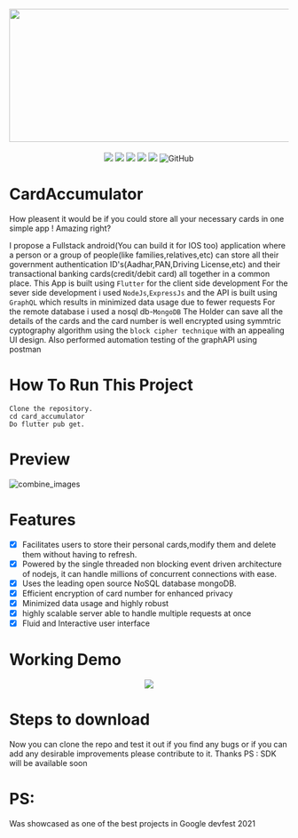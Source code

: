 <h1 align="center" xmlns="http://www.w3.org/1999/html">
  <br>
   <img src="https://user-images.githubusercontent.com/64373963/158184057-2a3e2f03-9e40-4af3-8334-edb11ca5c85a.png" width=520 height=240 />
  <br>
</h1>


<p align="center">
  <img src="https://img.shields.io/github/repo-size/Shantanu66/CardAccumulator?color=purple">
  <img src="https://img.shields.io/github/stars/Shantanu66/CardAccumulator?color=%23&logo=flutter">
  <img src="https://img.shields.io/npm/v/node?color=%23ff0000&logo=Node.js">
  <img src="https://img.shields.io/maintenance/no/2022">
  <img src="https://img.shields.io/github/commit-activity/y/Shantanu66/CardAccumulator?color=%23ff3&logo=commit">
  <img alt="GitHub" src="https://img.shields.io/github/license/Shantanu66/CardAccumulator?color=cyan">
</p>

# CardAccumulator 

How pleasent it would be if you could store all your necessary cards in one simple app ! Amazing right?

I propose a Fullstack android(You can  build it for IOS too) application where a person or a group of people(like families,relatives,etc) can store all their government authentication ID's(Aadhar,PAN,Driving License,etc) and their transactional banking cards(credit/debit card) all together in a common place.
This App is built using `Flutter` for the client side development
For the sever side development i used `NodeJs`,`ExpressJs` and the API is built using `GraphQL` which results in minimized data usage due to fewer requests
For the remote database i used a nosql db-`MongoDB`
The Holder can save all the details of the cards and the card number is well encrypted using symmtric cyptography algorithm using the `block cipher technique` with an appealing UI design.
Also performed automation testing of the graphAPI using postman

# How To Run This Project

    Clone the repository.
    cd card_accumulator
    Do flutter pub get.

# Preview
![combine_images](https://user-images.githubusercontent.com/64373963/158635341-64d23acf-9f95-45dd-af95-ac97056f6e44.png)
# Features

- [x] Facilitates users to store their personal cards,modify them and delete them without having to refresh.<br/>
- [x] Powered by the single threaded non blocking event driven architecture of nodejs, it can handle millions of concurrent connections with ease. 
- [x] Uses the leading open source NoSQL database mongoDB.<br />
- [x] Efficient encryption of card number for enhanced privacy <br />
- [x] Minimized data usage and highly robust<br />
- [x] highly scalable server able to handle multiple requests at once<br />
- [x] Fluid and Interactive user interface<br />

# Working Demo
<p align="center">
  <img src="https://user-images.githubusercontent.com/64373963/158649458-742cc154-21f2-4d2d-af6b-0bb998779b37.gif">
</p>


# Steps to download

Now you can clone the repo and test it out if you find any bugs or if you can add any desirable improvements please contribute to it.
Thanks
PS : SDK will be available soon

# PS:

Was showcased as one of the best projects in Google devfest 2021
